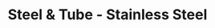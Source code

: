 ---
title: "Steel & Tube - Stainless Steel"
url: /christchurch/steel-und-tube-stainless-steel/
shop: Großhandel
---